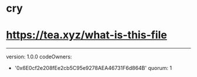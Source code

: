 # cry
# https://tea.xyz/what-is-this-file
---
version: 1.0.0
codeOwners:
  - '0x6E0cf2e208fEe2cb5C95e9278AEA46731F6d864B'
quorum: 1
